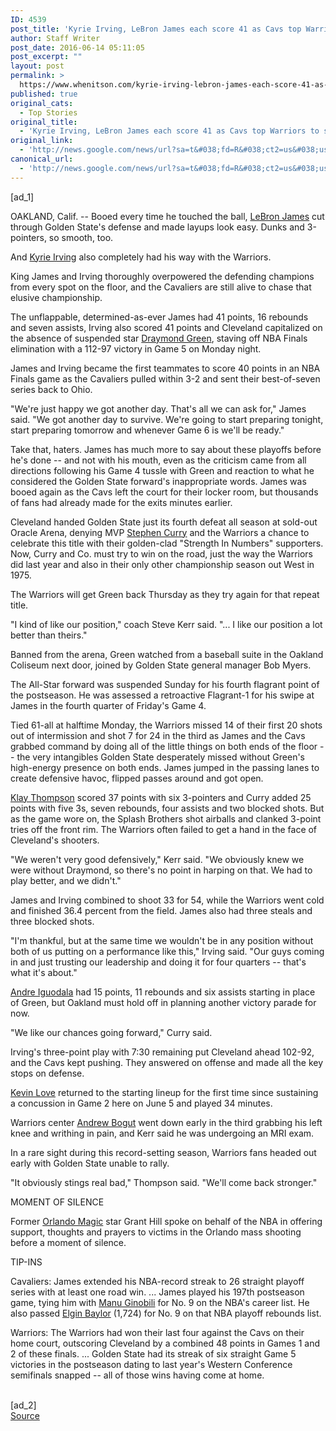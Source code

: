 ```yaml
---
ID: 4539
post_title: 'Kyrie Irving, LeBron James each score 41 as Cavs top Warriors to stay alive &#8211; ESPN'
author: Staff Writer
post_date: 2016-06-14 05:11:05
post_excerpt: ""
layout: post
permalink: >
  https://www.whenitson.com/kyrie-irving-lebron-james-each-score-41-as-cavs-top-warriors-to-stay-alive-espn/
published: true
original_cats:
  - Top Stories
original_title:
  - 'Kyrie Irving, LeBron James each score 41 as Cavs top Warriors to stay alive - ESPN'
original_link:
  - 'http://news.google.com/news/url?sa=t&#038;fd=R&#038;ct2=us&#038;usg=AFQjCNFNY7_DG4fzrzTXbyBeU5B1II7F1A&#038;clid=c3a7d30bb8a4878e06b80cf16b898331&#038;cid=52779132598253&#038;ei=GpFfV5jxK-7bwQHC76nADg&#038;url=http://espn.go.com/nba/recap?gameId%3D400878158'
canonical_url:
  - 'http://news.google.com/news/url?sa=t&#038;fd=R&#038;ct2=us&#038;usg=AFQjCNFNY7_DG4fzrzTXbyBeU5B1II7F1A&#038;clid=c3a7d30bb8a4878e06b80cf16b898331&#038;cid=52779132598253&#038;ei=GpFfV5jxK-7bwQHC76nADg&#038;url=http://espn.go.com/nba/recap?gameId%3D400878158'
---
```

 [ad_1]
<br><div readability="157.99981631154"><p>OAKLAND, Calif. --  Booed every time he touched the ball, <a href="http://espn.go.com/nba/player/_/id/1966/lebron-james">LeBron James</a> cut through Golden State's defense and made layups look easy. Dunks and 3-pointers, so smooth, too.</p><p>And <a href="http://espn.go.com/nba/player/_/id/6442/kyrie-irving">Kyrie Irving</a> also completely had his way with the Warriors.</p><p>King James and Irving thoroughly overpowered the defending champions from every spot on the floor, and the Cavaliers are still alive to chase that elusive championship.</p><p>The unflappable, determined-as-ever James had 41 points, 16 rebounds and seven assists, Irving also scored 41 points and Cleveland capitalized on the absence of suspended star <a href="http://espn.go.com/nba/player/_/id/6589/draymond-green">Draymond Green</a>, staving off NBA Finals elimination with a 112-97 victory in Game 5 on Monday night.</p><p>James and Irving became the first teammates to score 40 points in an NBA Finals game as the Cavaliers pulled within 3-2 and sent their best-of-seven series back to Ohio.</p><p>"We're just happy we got another day. That's all we can ask for," James said. "We got another day to survive. We're going to start preparing tonight, start preparing tomorrow and whenever Game 6 is we'll be ready."</p><p>Take that, haters. James has much more to say about these playoffs before he's done -- and not with his mouth, even as the criticism came from all directions following his Game 4 tussle with Green and reaction to what he considered the Golden State forward's inappropriate words. James was booed again as the Cavs left the court for their locker room, but thousands of fans had already made for the exits minutes earlier.</p><p>Cleveland handed Golden State just its fourth defeat all season at sold-out Oracle Arena, denying MVP <a href="http://espn.go.com/nba/player/_/id/3975/stephen-curry">Stephen Curry</a> and the Warriors a chance to celebrate this title with their golden-clad "Strength In Numbers" supporters. Now, Curry and Co. must try to win on the road, just the way the Warriors did last year and also in their only other championship season out West in 1975.</p><p>The Warriors will get Green back Thursday as they try again for that repeat title.</p><p>"I kind of like our position," coach Steve Kerr said. "... I like our position a lot better than theirs."</p><p>Banned from the arena, Green watched from a baseball suite in the Oakland Coliseum next door, joined by Golden State general manager Bob Myers.</p><p>The All-Star forward was suspended Sunday for his fourth flagrant point of the postseason. He was assessed a retroactive Flagrant-1 for his swipe at James in the fourth quarter of Friday's Game 4.</p><p>Tied 61-all at halftime Monday, the Warriors missed 14 of their first 20 shots out of intermission and shot 7 for 24 in the third as James and the Cavs grabbed command by doing all of the little things on both ends of the floor -- the very intangibles Golden State desperately missed without Green's high-energy presence on both ends. James jumped in the passing lanes to create defensive havoc, flipped passes around and got open.</p><p><a href="http://espn.go.com/nba/player/_/id/6475/klay-thompson">Klay Thompson</a> scored 37 points with six 3-pointers and Curry added 25 points with five 3s, seven rebounds, four assists and two blocked shots. But as the game wore on, the Splash Brothers shot airballs and clanked 3-point tries off the front rim. The Warriors often failed to get a hand in the face of Cleveland's shooters.</p><p>"We weren't very good defensively," Kerr said. "We obviously knew we were without Draymond, so there's no point in harping on that. We had to play better, and we didn't."</p><p>James and Irving combined to shoot 33 for 54, while the Warriors went cold and finished 36.4 percent from the field. James also had three steals and three blocked shots.</p><p>"I'm thankful, but at the same time we wouldn't be in any position without both of us putting on a performance like this," Irving said. "Our guys coming in and just trusting our leadership and doing it for four quarters -- that's what it's about."</p><p><a href="http://espn.go.com/nba/player/_/id/2386/andre-iguodala">Andre Iguodala</a> had 15 points, 11 rebounds and six assists starting in place of Green, but Oakland must hold off in planning another victory parade for now.</p><p>"We like our chances going forward," Curry said.</p><article class="ad-300"/><p>Irving's three-point play with 7:30 remaining put Cleveland ahead 102-92, and the Cavs kept pushing. They answered on offense and made all the key stops on defense.</p><p><a href="http://espn.go.com/nba/player/_/id/3449/kevin-love">Kevin Love</a> returned to the starting lineup for the first time since sustaining a concussion in Game 2 here on June 5 and played 34 minutes.</p><p>Warriors center <a href="http://espn.go.com/nba/player/_/id/2747/andrew-bogut">Andrew Bogut</a> went down early in the third grabbing his left knee and writhing in pain, and Kerr said he was undergoing an MRI exam.</p><p>In a rare sight during this record-setting season, Warriors fans headed out early with Golden State unable to rally.</p><p>"It obviously stings real bad," Thompson said. "We'll come back stronger."</p><p>MOMENT OF SILENCE</p><p>Former <a href="http://espn.go.com/nba/team/_/name/orl/orlando-magic">Orlando Magic</a> star Grant Hill spoke on behalf of the NBA in offering support, thoughts and prayers to victims in the Orlando mass shooting before a moment of silence.</p><p>TIP-INS</p><p>Cavaliers: James extended his NBA-record streak to 26 straight playoff series with at least one road win. ... James played his 197th postseason game, tying him with <a href="http://espn.go.com/nba/player/_/id/272/manu-ginobili">Manu Ginobili</a> for No. 9 on the NBA's career list. He also passed <a href="http://espn.go.com/nba/player/_/id/4135/elgin-baylor">Elgin Baylor</a> (1,724) for No. 9 on that NBA playoff rebounds list.</p><p>Warriors: The Warriors had won their last four against the Cavs on their home court, outscoring Cleveland by a combined 48 points in Games 1 and 2 of these finals. ... Golden State had its streak of six straight Game 5 victories in the postseason dating to last year's Western Conference semifinals snapped -- all of those wins having come at home.</p>
</div>
<br>[ad_2]
<br><a href="http://news.google.com/news/url?sa=t&#038;fd=R&#038;ct2=us&#038;usg=AFQjCNFNY7_DG4fzrzTXbyBeU5B1II7F1A&#038;clid=c3a7d30bb8a4878e06b80cf16b898331&#038;cid=52779132598253&#038;ei=GpFfV5jxK-7bwQHC76nADg&#038;url=http://espn.go.com/nba/recap?gameId%3D400878158">Source </a>